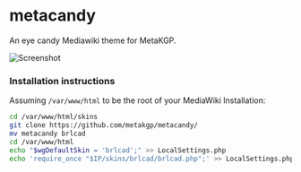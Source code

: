 # metacandy

An eye candy Mediawiki theme for MetaKGP. 

![Screenshot](http://i.imgur.com/OtU1d4p.png "Screenshot")

### Installation instructions

Assuming `/var/www/html` to be the root of your MediaWiki Installation:

```sh
cd /var/www/html/skins
git clone https://github.com/metakgp/metacandy/
mv metacandy brlcad
cd /var/www/html
echo "$wgDefaultSkin = 'brlcad';" >> LocalSettings.php
echo 'require_once "$IP/skins/brlcad/brlcad.php";' >> LocalSettings.php
```
